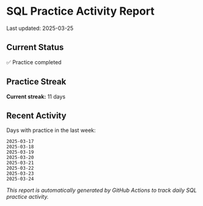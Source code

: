 # SQL Practice Activity Report

Last updated: 2025-03-25

## Current Status

✅ Practice completed

## Practice Streak

**Current streak:** 11 days

## Recent Activity

Days with practice in the last week:

```
2025-03-17
2025-03-18
2025-03-19
2025-03-20
2025-03-21
2025-03-22
2025-03-23
2025-03-24
```

*This report is automatically generated by GitHub Actions to track daily SQL practice activity.*
